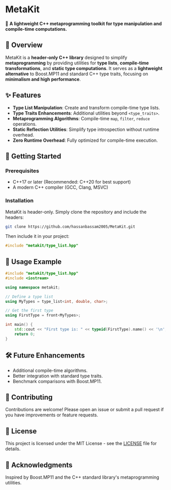 # MetaKit

🚀 **A lightweight C++ metaprogramming toolkit for type manipulation and compile-time computations.**

## 📌 Overview
MetaKit is a **header-only C++ library** designed to simplify **metaprogramming** by providing utilities for **type lists**, **compile-time transformations**, and **static type computations**. It serves as a **lightweight alternative** to Boost.MP11 and standard C++ type traits, focusing on **minimalism and high performance**.

## ✨ Features
- **Type List Manipulation**: Create and transform compile-time type lists.
- **Type Traits Enhancements**: Additional utilities beyond `<type_traits>`.
- **Metaprogramming Algorithms**: Compile-time `map`, `filter`, `reduce` operations.
- **Static Reflection Utilities**: Simplify type introspection without runtime overhead.
- **Zero Runtime Overhead**: Fully optimized for compile-time execution.

## 🚀 Getting Started
### Prerequisites
- C++17 or later (Recommended: C++20 for best support)
- A modern C++ compiler (GCC, Clang, MSVC)

### Installation
MetaKit is header-only. Simply clone the repository and include the headers:

```sh
git clone https://github.com/hassanbassam2005/MetaKit.git
```

Then include it in your project:

```cpp
#include "metakit/type_list.hpp"
```

## 📌 Usage Example
```cpp
#include "metakit/type_list.hpp"
#include <iostream>

using namespace metakit;

// Define a type list
using MyTypes = type_list<int, double, char>;

// Get the first type
using FirstType = front<MyTypes>;

int main() {
    std::cout << "First type is: " << typeid(FirstType).name() << '\n';
    return 0;
}
```

## 🛠️ Future Enhancements
- Additional compile-time algorithms.
- Better integration with standard type traits.
- Benchmark comparisons with Boost.MP11.

## 🤝 Contributing
Contributions are welcome! Please open an issue or submit a pull request if you have improvements or feature requests.

## 📜 License
This project is licensed under the MIT License - see the [LICENSE](LICENSE) file for details.

## 🌟 Acknowledgments
Inspired by Boost.MP11 and the C++ standard library's metaprogramming utilities.
